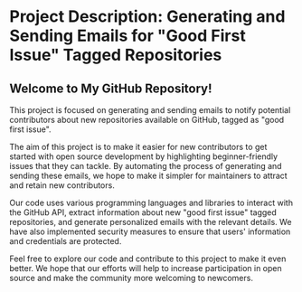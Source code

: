 # Project Description: Generating and Sending Emails for "Good First Issue" Tagged Repositories

## Welcome to My GitHub Repository!

This project is focused on generating and sending emails to notify potential contributors about new repositories available on GitHub, tagged as "good first issue". 

The aim of this project is to make it easier for new contributors to get started with open source development by highlighting beginner-friendly issues that they can tackle. By automating the process of generating and sending these emails, we hope to make it simpler for maintainers to attract and retain new contributors.

Our code uses various programming languages and libraries to interact with the GitHub API, extract information about new "good first issue" tagged repositories, and generate personalized emails with the relevant details. We have also implemented security measures to ensure that users' information and credentials are protected.

Feel free to explore our code and contribute to this project to make it even better. We hope that our efforts will help to increase participation in open source and make the community more welcoming to newcomers.
